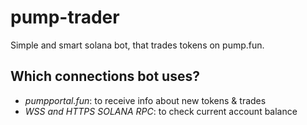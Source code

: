 # pump-trader
Simple and smart solana bot, that trades tokens on pump.fun.

## Which connections bot uses?
- *pumpportal.fun*: to receive info about new tokens & trades
- *WSS and HTTPS SOLANA RPC*: to check current account balance